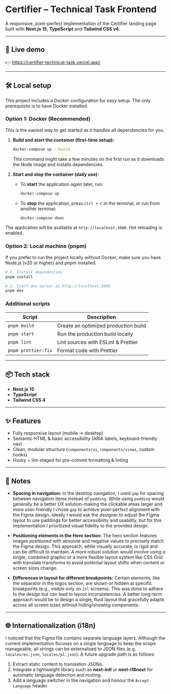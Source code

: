 # Certifier – Technical Task Frontend

A responsive, pixel-perfect implementation of the Certifier landing page built with **Next.js 15**, **TypeScript** and **Tailwind CSS v4**.

---

## 🚀 Live demo

👉 https://certifier-technical-task.vercel.app/

---

## 🛠️ Local setup

This project includes a Docker configuration for easy setup. The only prerequisite is to have Docker installed.

### Option 1: Docker (Recommended)

This is the easiest way to get started as it handles all dependencies for you.

1.  **Build and start the container (first-time setup):**

    ```bash
    docker-compose up --build
    ```

    This command might take a few minutes on the first run as it downloads the Node image and installs dependencies.

2.  **Start and stop the container (daily use):**
    - To **start** the application again later, run:
      ```bash
      docker-compose up
      ```
    - To **stop** the application, press `Ctrl + C` in the terminal, or run from another terminal:
      ```bash
      docker-compose down
      ```

The application will be available at `http://localhost:3000`. Hot reloading is enabled.

### Option 2: Local machine (pnpm)

If you prefer to run the project locally without Docker, make sure you have Node.js (v20 or higher) and pnpm installed.

```bash
# 1. Install dependencies
pnpm install

# 2. Start dev server at http://localhost:3000
pnpm dev
```

### Additional scripts

| Script              | Description                          |
| ------------------- | ------------------------------------ |
| `pnpm build`        | Create an optimized production build |
| `pnpm start`        | Run the production build locally     |
| `pnpm lint`         | Lint sources with ESLint & Prettier  |
| `pnpm prettier:fix` | Format code with Prettier            |

---

## 📦 Tech stack

- **Next.js 15**
- **TypeScript**
- **Tailwind CSS 4**

---

## ✨ Features

- Fully responsive layout (mobile → desktop)
- Semantic HTML & basic accessibility (ARIA labels, keyboard-friendly nav)
- Clean, modular structure (`components/ui`, `components/views`, custom hooks)
- Husky + lint-staged for pre-commit formatting & linting

---

## 📝 Notes

- **Spacing in navigation:** In the desktop navigation, I used `gap` for spacing between navigation items instead of `padding`. While using `padding` would generally be a better UX solution-making the clickable areas larger and more user-friendly I chose `gap` to achieve pixel-perfect alignment with the Figma design. Ideally I would ask the designer to adjust the Figma layout to use paddings for better accessibility and usability, but for this implementation I prioritized visual fidelity to the provided design.

- **Positioning elements in the Hero section:** The hero section features images positioned with absolute and negative values to precisely match the Figma design. This approach, while visually accurate, is rigid and can be difficult to maintain. A more robust solution would involve using a single, combined graphic or a more flexible layout system like CSS Grid with translate transforms to avoid potential layout shifts when content or screen sizes change.

- **Differences in layout for different breakpoints:** Certain elements, like the separator in the logos section, are shown or hidden at specific breakpoints (e.g., visible only on `2xl` screens). This was done to adhere to the design but can lead to layout inconsistencies. A better long-term approach would be to design a single, fluid layout that gracefully adapts across all screen sizes without hiding/showing components.

---

## 🌐 Internationalization (i18n)

I noticed that the Figma file contains separate language layers. Although the current implementation focuses on a single language to keep the scope manageable, all strings can be externalised to JSON files (e.g. `locales/en.json`, `locales/pl.json`). A future upgrade path is as follows:

1. Extract static content to translation JSONs.
2. Integrate a lightweight library such as **next-intl** or **next-i18next** for automatic language detection and routing.
3. Add a language switcher in the navigation and honour the `Accept-Language` header.
